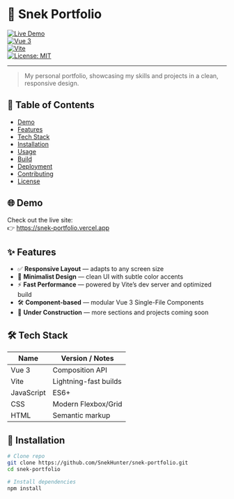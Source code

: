 # 🐍 Snek Portfolio

[![Live Demo](https://img.shields.io/badge/demo-online-brightgreen)](https://snek-portfolio.vercel.app)  
[![Vue 3](https://img.shields.io/badge/Vue-3.2-brightgreen)](https://vuejs.org/)  
[![Vite](https://img.shields.io/badge/Vite-4.0-blue)](https://vitejs.dev/)  
[![License: MIT](https://img.shields.io/badge/license-MIT-green.svg)](LICENSE)

---

> My personal portfolio, showcasing my skills and projects in a clean, responsive design.

## 🚀 Table of Contents

- [Demo](#demo)
- [Features](#features)
- [Tech Stack](#tech-stack)
- [Installation](#installation)
- [Usage](#usage)
- [Build](#build)
- [Deployment](#deployment)
- [Contributing](#contributing)
- [License](#license)

## 🌐 Demo

Check out the live site:  
👉 https://snek-portfolio.vercel.app

## ✨ Features

- ✅ **Responsive Layout** — adapts to any screen size
- 🎨 **Minimalist Design** — clean UI with subtle color accents
- ⚡ **Fast Performance** — powered by Vite’s dev server and optimized build
- 🛠️ **Component-based** — modular Vue 3 Single-File Components
- 🚧 **Under Construction** — more sections and projects coming soon

## 🛠️ Tech Stack

| Name       | Version / Notes       |
| ---------- | --------------------- |
| Vue 3      | Composition API       |
| Vite       | Lightning-fast builds |
| JavaScript | ES6+                  |
| CSS        | Modern Flexbox/Grid   |
| HTML       | Semantic markup       |

## 🔧 Installation

```bash
# Clone repo
git clone https://github.com/SnekHunter/snek-portfolio.git
cd snek-portfolio

# Install dependencies
npm install
```
